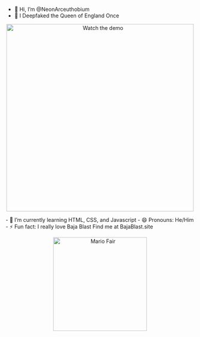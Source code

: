 - 👋 Hi, I’m @NeonArceuthobium
- 👀 I Deepfaked the Queen of England Once
<p align="center">
  <a href="https://www.youtube.com/watch?v=swO7Cup2ag4" target="_blank">
    <img src="https://img.youtube.com/vi/swO7Cup2ag4/0.jpg" alt="Watch the demo" width="500">
  </a>
</p>
- 🌱 I’m currently learning HTML, CSS, and Javascript
- 😄 Pronouns: He/Him
- ⚡ Fun fact: I really love Baja Blast Find me at BajaBlast.site
<p align="center">
  <img src="https://ssb.wiki.gallery/images/thumb/5/5b/MarioFairSSBM.gif/250px-MarioFairSSBM.gif" alt="Mario Fair" width="250">
</p>

<!---
NeonArceuthobium/NeonArceuthobium is a ✨ special ✨ repository because its `README.md` (this file) appears on your GitHub profile.
You can click the Preview link to take a look at your changes.
--->

